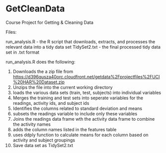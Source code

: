 # GetCleanData
Course Project for Getting  &amp; Cleaning Data

Files:

run_analysis.R - the R script that downloads, extracts, and processes the relevant data into a tidy data set
TidySet2.txt - the final processed tidy data set in .txt format

run_analysis.R does the following:
1. Downloads the a zip file from https://d396qusza40orc.cloudfront.net/getdata%2Fprojectfiles%2FUCI%20HAR%20Dataset.zip
2. Unzips the file into the current working directory
3. loads the various data sets (train, test, subjects) into individual variables
4. Merges the training and test sets into seperate variables for the readings, activity ids, and subject ids
5. Identifies the columns related to standard deviation and means
6. subsets the readings variable to include only these variables
7. Joins the readings data frame wth the activity data frame to combine the activity names
8. adds the column names listed in the features table
9. uses ddply function to calculate means for each column based on activity and subject groupings
10. Save data set as TidySet2.txt
